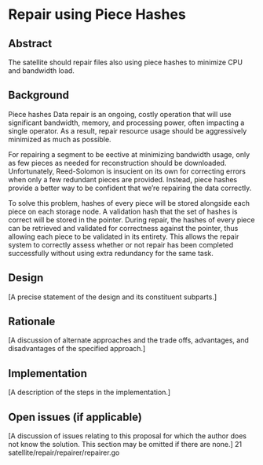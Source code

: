 # Repair using Piece Hashes

## Abstract

The satellite should repair files also using piece hashes to minimize CPU and bandwidth load.

## Background

Piece hashes Data repair is an ongoing, costly operation that will use significant bandwidth, memory, and processing power, often impacting a single operator. As a result, repair resource usage should be aggressively minimized as much as possible.

For repairing a segment to be eective at minimizing bandwidth usage, only as few pieces as needed for reconstruction should be downloaded. Unfortunately, Reed-Solomon is insucient on its own for correcting errors when only a few redundant pieces are provided. Instead, piece hashes provide a better way to be confident that we’re repairing the data correctly.

To solve this problem, hashes of every piece will be stored alongside each piece on each storage node. A validation hash that the set of hashes is correct will be stored in the pointer. During repair, the hashes of every piece can be retrieved and validated for correctness against the pointer, thus allowing each piece to be validated in its entirety. This allows the repair system to correctly assess whether or not repair has been completed successfully without using extra redundancy for the same task.

## Design

[A precise statement of the design and its constituent subparts.]

## Rationale

[A discussion of alternate approaches and the trade offs, advantages, and disadvantages of the specified approach.]

## Implementation

[A description of the steps in the implementation.]

## Open issues (if applicable)

[A discussion of issues relating to this proposal for which the author does not
know the solution. This section may be omitted if there are none.]
21 satellite/repair/repairer/repairer.go 